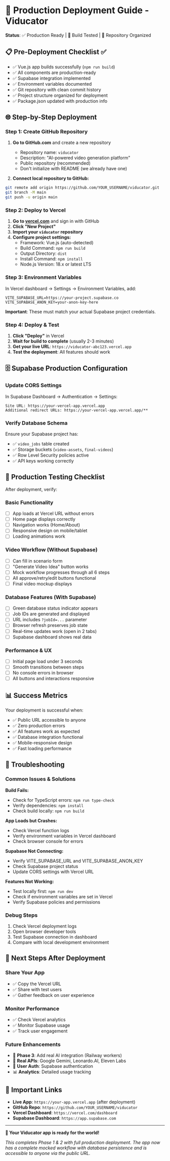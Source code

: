 # 🚀 Production Deployment Guide - Viducator

**Status**: ✅ Production Ready | 🔨 Build Tested | 📁 Repository Organized

## 📋 Pre-Deployment Checklist ✅

- ✅ Vue.js app builds successfully (`npm run build`)
- ✅ All components are production-ready  
- ✅ Supabase integration implemented
- ✅ Environment variables documented
- ✅ Git repository with clean commit history
- ✅ Project structure organized for deployment
- ✅ Package.json updated with production info

## 🌐 Step-by-Step Deployment

### Step 1: Create GitHub Repository

1. **Go to GitHub.com** and create a new repository
   - Repository name: `viducator`
   - Description: "AI-powered video generation platform"
   - Public repository (recommended)
   - Don't initialize with README (we already have one)

2. **Connect local repository to GitHub:**
```bash
git remote add origin https://github.com/YOUR_USERNAME/viducator.git
git branch -M main  
git push -u origin main
```

### Step 2: Deploy to Vercel

1. **Go to [vercel.com](https://vercel.com)** and sign in with GitHub
2. **Click "New Project"**
3. **Import your `viducator` repository**
4. **Configure project settings:**
   - Framework: Vue.js (auto-detected)
   - Build Command: `npm run build`
   - Output Directory: `dist`
   - Install Command: `npm install`
   - Node.js Version: 18.x or latest LTS

### Step 3: Environment Variables

In Vercel dashboard → Settings → Environment Variables, add:

```env
VITE_SUPABASE_URL=https://your-project.supabase.co
VITE_SUPABASE_ANON_KEY=your-anon-key-here
```

**Important**: These must match your actual Supabase project credentials.

### Step 4: Deploy & Test

1. **Click "Deploy"** in Vercel
2. **Wait for build to complete** (usually 2-3 minutes)
3. **Get your live URL**: `https://viducator-abc123.vercel.app`
4. **Test the deployment**: All features should work

## 🗄️ Supabase Production Configuration

### Update CORS Settings
In Supabase Dashboard → Authentication → Settings:
```
Site URL: https://your-vercel-app.vercel.app
Additional redirect URLs: https://your-vercel-app.vercel.app/**
```

### Verify Database Schema
Ensure your Supabase project has:
- ✅ `video_jobs` table created
- ✅ Storage buckets (`video-assets`, `final-videos`) 
- ✅ Row Level Security policies active
- ✅ API keys working correctly

## 🧪 Production Testing Checklist

After deployment, verify:

### Basic Functionality
- [ ] App loads at Vercel URL without errors
- [ ] Home page displays correctly
- [ ] Navigation works (Home/About)
- [ ] Responsive design on mobile/tablet
- [ ] Loading animations work

### Video Workflow (Without Supabase)
- [ ] Can fill in scenario form
- [ ] "Generate Video Idea" button works
- [ ] Mock workflow progresses through all 6 steps
- [ ] All approve/retry/edit buttons functional
- [ ] Final video mockup displays

### Database Features (With Supabase)
- [ ] Green database status indicator appears
- [ ] Job IDs are generated and displayed
- [ ] URL includes `?jobId=...` parameter
- [ ] Browser refresh preserves job state
- [ ] Real-time updates work (open in 2 tabs)
- [ ] Supabase dashboard shows real data

### Performance & UX
- [ ] Initial page load under 3 seconds
- [ ] Smooth transitions between steps
- [ ] No console errors in browser
- [ ] All buttons and interactions responsive

## 📊 Success Metrics

Your deployment is successful when:
- ✅ Public URL accessible to anyone
- ✅ Zero production errors
- ✅ All features work as expected
- ✅ Database integration functional
- ✅ Mobile-responsive design
- ✅ Fast loading performance

## 🔧 Troubleshooting

### Common Issues & Solutions

**Build Fails:**
- Check for TypeScript errors: `npm run type-check`
- Verify dependencies: `npm install`
- Check build locally: `npm run build`

**App Loads but Crashes:**
- Check Vercel function logs
- Verify environment variables in Vercel dashboard
- Check browser console for errors

**Supabase Not Connecting:**
- Verify VITE_SUPABASE_URL and VITE_SUPABASE_ANON_KEY
- Check Supabase project status
- Update CORS settings with Vercel URL

**Features Not Working:**
- Test locally first: `npm run dev`
- Check if environment variables are set in Vercel
- Verify Supabase policies and permissions

### Debug Steps
1. Check Vercel deployment logs
2. Open browser developer tools
3. Test Supabase connection in dashboard
4. Compare with local development environment

## 🎯 Next Steps After Deployment

### Share Your App
- ✅ Copy the Vercel URL
- ✅ Share with test users
- ✅ Gather feedback on user experience

### Monitor Performance
- ✅ Check Vercel analytics
- ✅ Monitor Supabase usage
- ✅ Track user engagement

### Future Enhancements
- 🚀 **Phase 3**: Add real AI integration (Railway workers)
- 🤖 **Real APIs**: Google Gemini, Leonardo.AI, Eleven Labs
- 👥 **User Auth**: Supabase authentication
- 📊 **Analytics**: Detailed usage tracking

## 🔗 Important Links

- **Live App**: `https://your-app.vercel.app` (after deployment)
- **GitHub Repo**: `https://github.com/YOUR_USERNAME/viducator`
- **Vercel Dashboard**: `https://vercel.com/dashboard`
- **Supabase Dashboard**: `https://app.supabase.com`

---

**🎉 Your Viducator app is ready for the world!**

*This completes Phase 1 & 2 with full production deployment. The app now has a complete mocked workflow with database persistence and is accessible to anyone via the public URL.* 